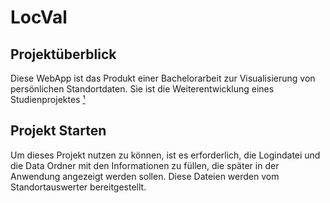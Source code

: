# LocVal

## Projektüberblick
Diese WebApp ist das Produkt einer Bachelorarbeit zur Visualisierung von persönlichen Standortdaten.
Sie ist die Weiterentwicklung eines Studienprojektes [¹] 



[¹]: https://github.com/DamianAtlass/LocTrace/


## Projekt Starten
Um dieses Projekt nutzen zu können, ist es erforderlich, die Logindatei und die Data Ordner mit den Informationen zu füllen, die später in der Anwendung angezeigt werden sollen. Diese Dateien werden vom Standortauswerter bereitgestellt.
